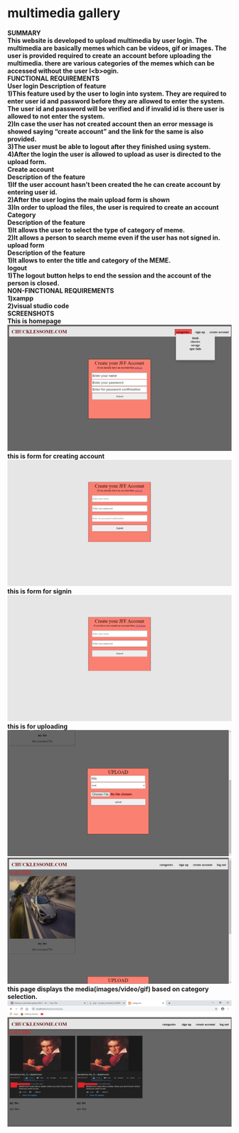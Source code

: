 # multimedia gallery
<b>SUMMARY<b><br>
This website is developed to upload multimedia by user login. The multimedia are basically memes which can be videos, gif or images. The user is provided required to create an account before uploading the multimedia. there are various categories of the memes which can be accessed without the user l<<b>b>ogin.
<br>
<b>FUNCTIONAL REQUIREMENTS<b>
<br><b>User login<b>
Description of feature<br>
1)This feature used by the user to login into system. They are required to enter user id and password before they are allowed to enter the system. The user id and password will be verified and if invalid id is there user is allowed to not enter the system.<br>
2)In case the user has not created account then an error message is showed saying “create account” and the link for the same is also provided.<br>
3)The user must be able to logout after they finished using system.<br>
4)After the login the user is allowed to upload as user is directed to the upload form.
<br><b>Create account<b><br> 
Description of the feature<br> 
1)If the user account hasn’t been created the he can create account by entering user id.<br>
2)After the user logins the main upload form is shown<br>
3)In order to upload the files, the user is required to create an account
<br><b>Category<b><br> 
Description of the feature<br> 
1)It allows the user to select the type of category of meme.<br>
2)It allows a person to search meme even if the user has not signed in.
<br><b>upload form<b><br>
Description of the feature<br> 
1)It allows to enter the title and category of the MEME.
<br><b>logout<b><br>
1)The logout button helps to end the session and the account of the person is closed.
<br>
<b>NON-FINCTIONAL REQUIREMENTS<b><br>
1)xampp<br>
2)visual studio code
<br>
<b>SCREENSHOTS<b><br>
<h>This is homepage  <img src="/project screenshot/index.php.png" >
<h>this is form for creating account  <img src="/project screenshot/(create account)ca.php.png">
 <h>this is form for signin <img src="/project screenshot/(signin)sign.php.png">
  this is for uploading<img src="/project screenshot/upload.php.png">
 <img src="/project screenshot/upload1.php.png">
this page displays the media(images/video/gif) based on category selection.<img src="/project screenshot/categories.png">
  
